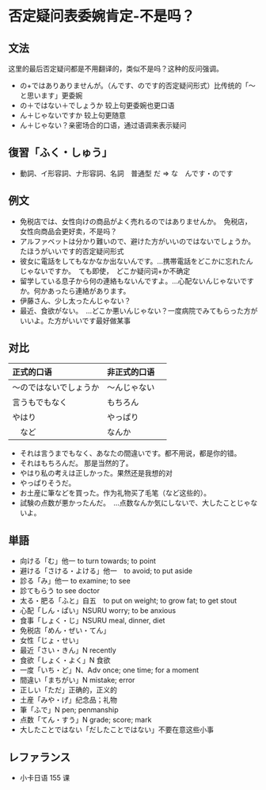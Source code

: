 # 否定疑问表委婉肯定-不是吗？

## 文法

这里的最后否定疑问都是不用翻译的，类似不是吗？这种的反问强调。

- の+ではありありませんが。（んです、のです的否定疑问形式）比传统的「～と思います」更委婉
- の＋ではない＋でしょうか 较上句更委婉也更口语
- ん＋じゃないですか 较上句更随意
- ん＋じゃない？亲密场合的口语，通过语调来表示疑问

## 復習「ふく・しゅう」

- 動詞、イ形容詞、ナ形容詞、名詞　普通型 だ => な　んです・のです

## 例文

- 免税店では、女性向けの商品がよく売れるのではありませんか。　免税店，女性向商品会更好卖，不是吗？
- アルファベットは分かり難いので、避けた方がいいのではないでしょうか。　たほうがいいです的否定疑问形式
- 彼女に電話をしてもなかなか出ないんです。…携帯電話をどこかに忘れたんじゃないですか。　ても即使，　どこか疑问词+か不确定
- 留学している息子から何の連絡もないんですよ。…心配ないんじゃないですか。何かあったら連絡があります。
- 伊藤さん、少し太ったんじゃない？
- 最近、食欲がない。　…どこか悪いんじゃない？一度病院でみてもらった方がいいよ。た方がいいです最好做某事

## 对比

| 正式的口语 | 非正式的口语 |
| :--- | :--- |
| 〜のではないでしょうか | 〜んじゃない　|
| 言うもでもなく　| もちろん |
| やはり | やっぱり　|
|　など | なんか |

- それは言うまでもなく、あなたの間違いです。都不用说，都是你的错。
- それはもちろんだ。 那是当然的了。
- やはり私の考えは正しかった。果然还是我想的对
- やっぱりそうだ。
- お土産に筆などを買った。作为礼物买了毛笔（など这些的）。
- 試験の点数が悪かったんだ。　…点数なんか気にしないで、大したことじゃないよ。

## 単語

- 向ける「む」他一 to turn towards; to point
- 避ける「さける・よける」他一　to avoid; to put aside
- 診る「み」他一 to examine; to see
- 診てもらう to see doctor
- 太る・肥る「ふと」自五　to put on weight; to grow fat; to get stout
- 心配「しん・ぱい」NSURU worry; to be anxious
- 食事「しょく・じ」NSURU meal, dinner, diet
- 免税店「めん・ぜい・てん」
- 女性「じょ・せい」
- 最近「さい・きん」N recently
- 食欲「しょく・よく」N 食欲
- 一度「いち・ど」N、Adv once; one time; for a moment
- 間違い「まちがい」N mistake; error
- 正しい「ただ」正确的，正义的
- 土産「みや・げ」纪念品；礼物
- 筆「ふで」N pen; penmanship
- 点数「てん・すう」N grade; score; mark
- 大したことではない「だしたことではない」不要在意这些小事

## レファランス

- 小卡日语 155 课
